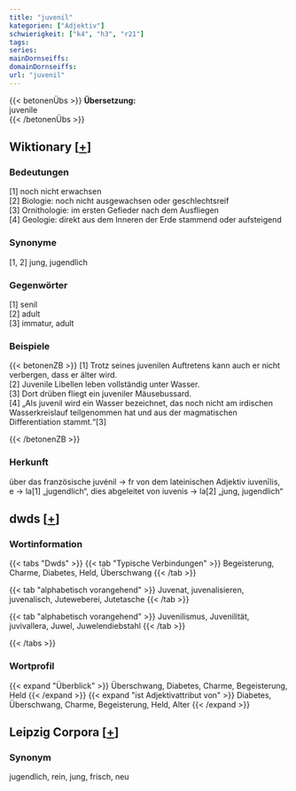```yaml
---
title: "juvenil"
kategorien: ["Adjektiv"]
schwierigkeit: ["k4", "h3", "r21"]
tags:
series:
mainDornseiffs:
domainDornseiffs:
url: "juvenil"
---
```


{{< betonenÜbs >}}
**Übersetzung:**  
juvenile  
{{< /betonenÜbs >}}

## Wiktionary [[+](https://de.wiktionary.org/wiki/juvenil)]

### Bedeutungen
[1] noch nicht erwachsen  
[2] Biologie: noch nicht ausgewachsen oder geschlechtsreif  
[3] Ornithologie: im ersten Gefieder nach dem Ausfliegen  
[4] Geologie: direkt aus dem Inneren der Erde stammend oder aufsteigend  

### Synonyme
[1, 2] jung, jugendlich  

### Gegenwörter
[1] senil  
[2] adult  
[3] immatur, adult  

### Beispiele
{{< betonenZB >}}
[1] Trotz seines juvenilen Auftretens kann auch er nicht verbergen, dass er älter wird.  
[2] Juvenile Libellen leben vollständig unter Wasser.  
[3] Dort drüben fliegt ein juveniler Mäusebussard.  
[4] „Als juvenil wird ein Wasser bezeichnet, das noch nicht am irdischen Wasserkreislauf teilgenommen hat und aus der magmatischen Differentiation stammt.“[3]  

{{< /betonenZB >}}
### Herkunft
über das französische juvénil → fr von dem lateinischen Adjektiv iuvenīlis, e → la[1] „jugendlich“, dies abgeleitet von iuvenis → la[2] „jung, jugendlich“  



## dwds [[+](https://www.dwds.de/wb/juvenil)]

### Wortinformation
{{< tabs "Dwds" >}}
{{< tab "Typische Verbindungen" >}}
Begeisterung, Charme, Diabetes, Held, Überschwang
{{< /tab >}}

{{< tab "alphabetisch vorangehend" >}}
Juvenat, juvenalisieren, juvenalisch, Juteweberei, Jutetasche
{{< /tab >}}

{{< tab "alphabetisch vorangehend" >}}
Juvenilismus, Juvenilität, juvivallera, Juwel, Juwelendiebstahl
{{< /tab >}}

{{< /tabs >}}

### Wortprofil
{{< expand "Überblick" >}} Überschwang, Diabetes, Charme, Begeisterung, Held {{< /expand >}}
{{< expand "ist Adjektivattribut von" >}} Diabetes, Überschwang, Charme, Begeisterung, Held, Alter {{< /expand >}}

## Leipzig Corpora [[+](https://corpora.uni-leipzig.de/en/res?word=juvenil&corpusId=deu_newscrawl-public_2018)]


### Synonym
jugendlich, rein, jung, frisch, neu

